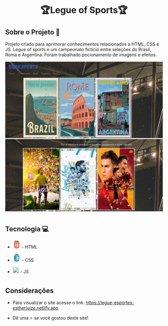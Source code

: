 <h1 align="center"> 🏆Legue of Sports🏆</h1>

## Sobre o Projeto 🚀
Projeto criado para aprimorar conhecimentos relacionados a HTML, CSS e JS. Legue of sports e um campeonato fictício entre seleções do Brasil, Roma e Argentina. Foram trabalhado pocionamento de imagens e efeitos.

![alt text](img/banner1.png)
![alt text](img/banner2.png)
#

## Tecnologia 💻
- <img src="https://raw.githubusercontent.com/devicons/devicon/master/icons/html5/html5-original-wordmark.svg" width="25" height="25" /> - HTML

- <img src="https://raw.githubusercontent.com/devicons/devicon/master/icons/css3/css3-original-wordmark.svg" width="25" height="25"/> - CSS

- <img src="https://cdn.jsdelivr.net/gh/devicons/devicon/icons/javascript/javascript-original.svg" width="20" height="20"/> - JS

#
## Considerações

- Para visualizar o site acesse o link: https://legue-esportes-estherluize.netlify.app
 
- Dê uma ⭐ se você gostou deste site!
